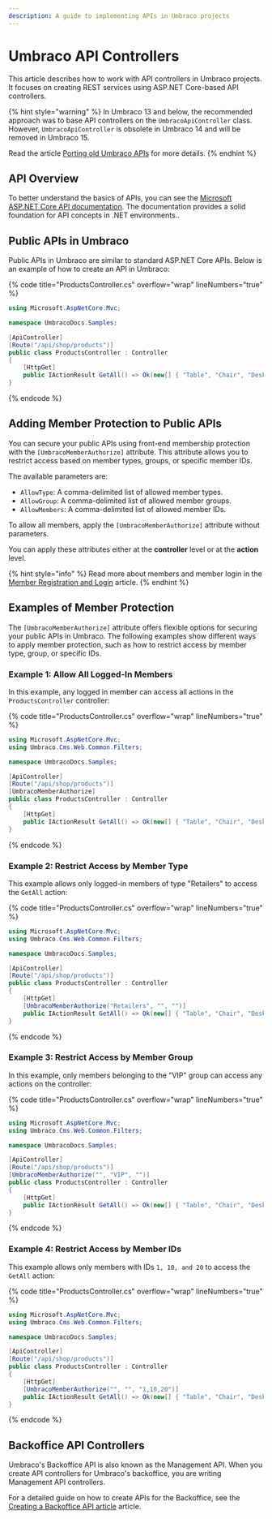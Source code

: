 ```yaml
---
description: A guide to implementing APIs in Umbraco projects
---
```


# Umbraco API Controllers

This article describes how to work with API controllers in Umbraco projects. It focuses on creating REST services using ASP.NET Core-based API controllers.

{% hint style="warning" %}
In Umbraco 13 and below, the recommended approach was to base API controllers on the `UmbracoApiController` class. However, `UmbracoApiController` is obsolete in Umbraco 14 and will be removed in Umbraco 15.

Read the article [Porting old Umbraco APIs](porting-old-umbraco-apis.md) for more details.
{% endhint %}

## API Overview

To better understand the basics of APIs, you can see the [Microsoft ASP.NET Core API documentation](https://learn.microsoft.com/en-us/aspnet/core/web-api/). The documentation provides a solid foundation for API concepts in .NET environments..

## Public APIs in Umbraco

Public APIs in Umbraco are similar to standard ASP.NET Core APIs. Below is an example of how to create an API in Umbraco:

{% code title="ProductsController.cs" overflow="wrap" lineNumbers="true" %}

```csharp
using Microsoft.AspNetCore.Mvc;

namespace UmbracoDocs.Samples;

[ApiController]
[Route("/api/shop/products")]
public class ProductsController : Controller
{
    [HttpGet]
    public IActionResult GetAll() => Ok(new[] { "Table", "Chair", "Desk", "Computer" });
}
```

{% endcode %}

## Adding Member Protection to Public APIs

You can secure your public APIs using front-end membership protection with the `[UmbracoMemberAuthorize]` attribute. This attribute allows you to restrict access based on member types, groups, or specific member IDs.

The available parameters are:

- `AllowType`: A comma-delimited list of allowed member types.
- `AllowGroup`: A comma-delimited list of allowed member groups.
- `AllowMembers`: A comma-delimited list of allowed member IDs.

To allow all members, apply the `[UmbracoMemberAuthorize]` attribute without parameters.

You can apply these attributes either at the **controller** level or at the **action** level.

{% hint style="info" %}
Read more about members and member login in the [Member Registration and Login](../../../tutorials/members-registration-and-login.md) article.
{% endhint %}

## Examples of Member Protection

The `[UmbracoMemberAuthorize]` attribute offers flexible options for securing your public APIs in Umbraco.  The following examples show different ways to apply member protection, such as how to restrict access by member type, group, or specific IDs.

### Example 1: Allow All Logged-In Members

In this example, any logged in member can access all actions in the `ProductsController` controller:

{% code title="ProductsController.cs" overflow="wrap" lineNumbers="true" %}

```csharp
using Microsoft.AspNetCore.Mvc;
using Umbraco.Cms.Web.Common.Filters;

namespace UmbracoDocs.Samples;

[ApiController]
[Route("/api/shop/products")]
[UmbracoMemberAuthorize]
public class ProductsController : Controller
{
    [HttpGet]
    public IActionResult GetAll() => Ok(new[] { "Table", "Chair", "Desk", "Computer" });
}
```

{% endcode %}

### Example 2: Restrict Access by Member Type

This example allows only logged-in members of type "Retailers" to access the `GetAll` action:

{% code title="ProductsController.cs" overflow="wrap" lineNumbers="true" %}

```csharp
using Microsoft.AspNetCore.Mvc;
using Umbraco.Cms.Web.Common.Filters;

namespace UmbracoDocs.Samples;

[ApiController]
[Route("/api/shop/products")]
public class ProductsController : Controller
{
    [HttpGet]
    [UmbracoMemberAuthorize("Retailers", "", "")]
    public IActionResult GetAll() => Ok(new[] { "Table", "Chair", "Desk", "Computer" });
}
```

{% endcode %}

### Example 3: Restrict Access by Member Group

In this example, only members belonging to the "VIP" group can access any actions on the controller:

{% code title="ProductsController.cs" overflow="wrap" lineNumbers="true" %}

```csharp
using Microsoft.AspNetCore.Mvc;
using Umbraco.Cms.Web.Common.Filters;

namespace UmbracoDocs.Samples;

[ApiController]
[Route("/api/shop/products")]
[UmbracoMemberAuthorize("", "VIP", "")]
public class ProductsController : Controller
{
    [HttpGet]
    public IActionResult GetAll() => Ok(new[] { "Table", "Chair", "Desk", "Computer" });
}
```

{% endcode %}

### Example 4: Restrict Access by Member IDs

This example allows only members with IDs `1, 10, and 20` to access the `GetAll` action:

{% code title="ProductsController.cs" overflow="wrap" lineNumbers="true" %}

```csharp
using Microsoft.AspNetCore.Mvc;
using Umbraco.Cms.Web.Common.Filters;

namespace UmbracoDocs.Samples;

[ApiController]
[Route("/api/shop/products")]
public class ProductsController : Controller
{
    [HttpGet]
    [UmbracoMemberAuthorize("", "", "1,10,20")]
    public IActionResult GetAll() => Ok(new[] { "Table", "Chair", "Desk", "Computer" });
}
```

{% endcode %}

## Backoffice API Controllers

Umbraco's Backoffice API is also known as the Management API. When you create API controllers for Umbraco's backoffice, you are writing Management API controllers.

For a detailed guide on how to create APIs for the Backoffice, see the [Creating a Backoffice API article](../../../tutorials/creating-a-backoffice-api/README.md) article.
